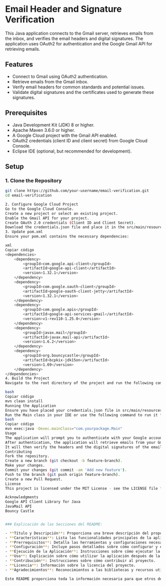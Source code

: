 # Email Header and Signature Verification

This Java application connects to the Gmail server, retrieves emails from the inbox, and verifies the email headers and digital signatures. The application uses OAuth2 for authentication and the Google Gmail API for retrieving emails.

## Features

- Connect to Gmail using OAuth2 authentication.
- Retrieve emails from the Gmail inbox.
- Verify email headers for common standards and potential issues.
- Validate digital signatures and the certificates used to generate these signatures.

## Prerequisites

- Java Development Kit (JDK) 8 or higher.
- Apache Maven 3.6.0 or higher.
- A Google Cloud project with the Gmail API enabled.
- OAuth2 credentials (client ID and client secret) from Google Cloud Console.
- Eclipse IDE (optional, but recommended for development).

## Setup

### 1. Clone the Repository

```bash
git clone https://github.com/your-username/email-verification.git
cd email-verification

2. Configure Google Cloud Project
Go to the Google Cloud Console.
Create a new project or select an existing project.
Enable the Gmail API for your project.
Create OAuth 2.0 credentials (Client ID and Client Secret).
Download the credentials.json file and place it in the src/main/resources directory of your project.
3. Update pom.xml
Ensure your pom.xml contains the necessary dependencies:

xml
Copiar código
<dependencies>
    <dependency>
        <groupId>com.google.api-client</groupId>
        <artifactId>google-api-client</artifactId>
        <version>1.32.1</version>
    </dependency>
    <dependency>
        <groupId>com.google.oauth-client</groupId>
        <artifactId>google-oauth-client-jetty</artifactId>
        <version>1.32.1</version>
    </dependency>
    <dependency>
        <groupId>com.google.apis</groupId>
        <artifactId>google-api-services-gmail</artifactId>
        <version>v1-rev110-1.25.0</version>
    </dependency>
    <dependency>
        <groupId>javax.mail</groupId>
        <artifactId>javax.mail-api</artifactId>
        <version>1.6.2</version>
    </dependency>
    <dependency>
        <groupId>org.bouncycastle</groupId>
        <artifactId>bcpkix-jdk15on</artifactId>
        <version>1.69</version>
    </dependency>
</dependencies>
4. Build the Project
Navigate to the root directory of the project and run the following command to build the project:

bash
Copiar código
mvn clean install
Running the Application
Ensure you have placed your credentials.json file in src/main/resources.
Run the Main class in your IDE or use the following command to run it from the command line:
bash
Copiar código
mvn exec:java -Dexec.mainClass="com.yourpackage.Main"
Usage
The application will prompt you to authenticate with your Google account the first time it runs.
After authentication, the application will retrieve emails from your Gmail inbox.
It will then verify the headers and the digital signatures of the emails.
Contributing
Fork the repository.
Create a new branch (git checkout -b feature-branch).
Make your changes.
Commit your changes (git commit -am 'Add new feature').
Push to the branch (git push origin feature-branch).
Create a new Pull Request.
License
This project is licensed under the MIT License - see the LICENSE file for details.

Acknowledgments
Google API Client Library for Java
JavaMail API
Bouncy Castle


### Explicación de las Secciones del README:

- **Título y Descripción**: Proporciona una breve descripción del propósito de la aplicación.
- **Características**: Lista las funcionalidades principales de la aplicación.
- **Prerrequisitos**: Detalla las herramientas y configuraciones necesarias antes de configurar el proyecto.
- **Configuración**: Incluye pasos detallados sobre cómo configurar y ejecutar el proyecto.
- **Ejecución de la Aplicación**: Instrucciones sobre cómo ejecutar la aplicación.
- **Uso**: Explicación sobre cómo utilizar la aplicación después de la configuración inicial.
- **Contribución**: Instrucciones sobre cómo contribuir al proyecto.
- **Licencia**: Información sobre la licencia del proyecto.
- **Agradecimientos**: Reconocimientos a las bibliotecas y recursos utilizados.

Este README proporciona toda la información necesaria para que otros desarrolladores puedan configurar, ejecutar y contribuir a tu proyecto.

